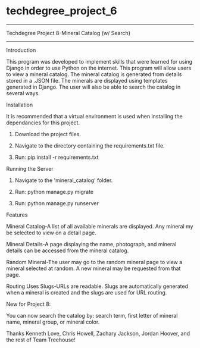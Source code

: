 # techdegree_project_6
_________________________________________________________________

Techdegree Project 8-Mineral Catalog (w/ Search)
_________________________________________________________________

Introduction

This program was developed to implement skills that were learned for using Django in order to use Python on the internet. This program will allow users to view a mineral catalog. The mineral catalog is generated from details stored in a .JSON file. The minerals are displayed using templates generated in Django. The user will also be able to search the catalog in several ways.


Installation

It is recommended that a virtual environment is used when installing the dependancies for this project.

1. Download the project files.

2. Navigate to the directory containing the requirements.txt file.

3. Run: pip install -r requirements.txt


Running the Server

1. Navigate to the 'mineral_catalog' folder.

2. Run: python manage.py migrate

3. Run: python manage.py runserver


Features

Mineral Catalog-A list of all available minerals are displayed. Any mineral my be selected to view on a detail page.

Mineral Details-A page displaying the name, photograph, and mineral details can be accessed from the mineral catalog.

Random Mineral-The user may go to the random mineral page to view a mineral selected at random. A new mineral may be requested from that page.

Routing Uses Slugs-URLs are readable. Slugs are automatically generated when a mineral is created and the slugs are used for URL routing.

New for Project 8:

You can now search the catalog by: search term, first letter of mineral name, mineral group, or mineral color.


Thanks Kenneth Love, Chris Howell, Zachary Jackson, Jordan Hoover, and the rest of Team Treehouse!
